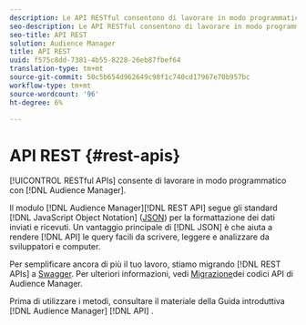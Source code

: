 ```yaml
---
description: Le API RESTful consentono di lavorare in modo programmatico con  Audience Manager.
seo-description: Le API RESTful consentono di lavorare in modo programmatico con  Audience Manager.
seo-title: API REST
solution: Audience Manager
title: API REST
uuid: f575c8dd-7381-4b55-8228-26eb87fbef64
translation-type: tm+mt
source-git-commit: 50c5b654d962649c98f1c740cd17967e70b957bc
workflow-type: tm+mt
source-wordcount: '96'
ht-degree: 6%

---
```



# API REST {#rest-apis}

[!UICONTROL RESTful APIs] consente di lavorare in modo programmatico con [!DNL Audience Manager].

Il modulo [!DNL Audience Manager][!DNL REST API] segue gli standard [!DNL JavaScript Object Notation] ([JSON](https://www.json.org/)) per la formattazione dei dati inviati e ricevuti. Un vantaggio principale di [!DNL JSON] è che aiuta a rendere [!DNL API] le query facili da scrivere, leggere e analizzare da sviluppatori e computer.

Per semplificare ancora di più il tuo lavoro, stiamo migrando [!DNL REST APIs] a [Swagger](https://swagger.io/solutions/api-documentation/). Per ulteriori informazioni, vedi [Migrazione](/help/using/api/api-swagger-migration.md)dei codici API di Audience Manager.

Prima di utilizzare i [](../../api/rest-api-main/aam-api-getting-started.md#getting-started-with-rest-apis) metodi, consultare il materiale della Guida introduttiva [!DNL Audience Manager] [!DNL API] .